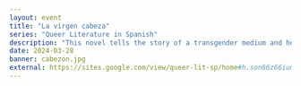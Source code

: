 ```yaml
---
layout: event
title: "La virgen cabeza"
series: "Queer Literature in Spanish"
description: "This novel tells the story of a transgender medium and healer who organizes her community against capitalist precarity, government violence, and consuming despondency, showing how love and joy can exist in collective survival."
date: 2024-03-28
banner: cabezon.jpg
external: https://sites.google.com/view/queer-lit-sp/home#h.son86z66ium9
---
```

